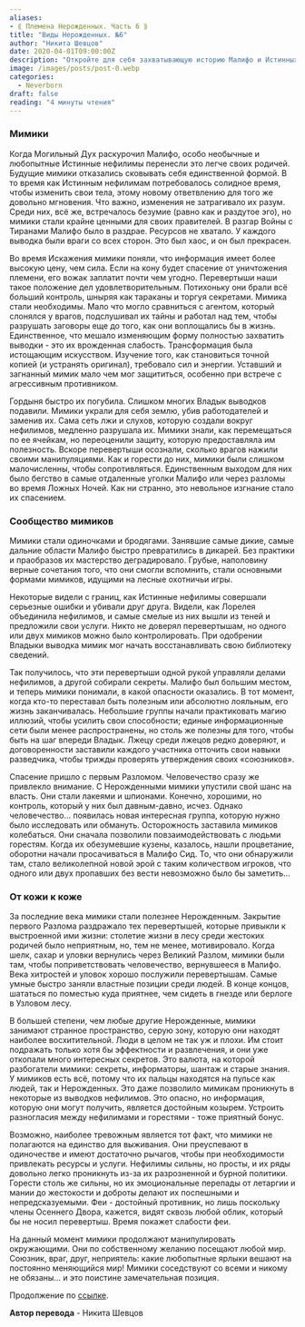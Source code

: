 ```yaml
---
aliases: 
- ⟪ Племена Нерожденных. Часть 6 ⟫
title: "Виды Нерожденных. №6"
author: "Никита Шевцов"
date: 2020-04-01T09:00:00Z
description: "Откройте для себя захватывающую историю Малифо и Истинных Нерожденных, которые смогли приспособиться к разрушениям, вызванным Могильным Духом. Исследуйте хаос и важность мимиков-оборотней, которые высоко ценились за свои шпионские навыки во время Войны с тиранами. Узнайте об их врожденной слабости и истощении, которое приходит с их трансформацией."
image: /images/posts/post-0.webp
categories:
  - Neverborn
draft: false
reading: "4 минуты чтения"
---
```


### Мимики

Когда Могильный Дух раскурочил Малифо, особо необычные и любопытные Истинные нефилимы перенесли это легче своих родичей. Будущие мимики отказались сковывать себя единственной формой. В то время как Истинным нефилимам потребовалось солидное время, чтобы изменить свои тела, этому новому ответвлению для того же довольно мгновения. Что важно, изменения не затрагивало их разум. Среди них, всё же, встречалось безумие (равно как и раздутое эго), но мимики стали крайне ценными для своих правителей. В разгар Войны с Тиранами Малифо было в раздрае. Ресурсов не хватало. У каждого выводка были враги со всех сторон. Это был хаос, и он был прекрасен.

Во время Искажения мимики поняли, что информация имеет более высокую цену, чем сила. Если на кону будет спасение от уничтожения племени, его вожак заплатит почти чем угодно. Перевертыши наши такое положение дел удовлетворительным. Потихоньку они брали всё больший контроль, шныряя как тараканы и торгуя секретами. Мимика стали необходимы. Мало что могло сравниться с агентом, который слонялся у врагов, подслушивал их тайны и работал над тем, чтобы разрушать заговоры еще до того, как они воплощались бы в жизнь. Единственное, что мешало изменяющим форму полностью захватить выводки - это их врожденная слабость. Трансформация была истощающим искусством. Изучение того, как становиться точной копией (и устранять оригинал), требовало сил и энергии. Уставший и загнанный мимик мало чем мог защититься, особенно при встрече с агрессивным противником.

Гордыня быстро их погубила. Слишком многих Владык выводков подавили. Мимики украли для себя землю, убив работодателей и заменив их. Сама сеть лжи и слухов, которую создали вокруг нефилимов, медленно разрушала их. Мимики знали, как перемещаться по ее ячейкам, но переоценили защиту, которую предоставляла им полезность. Вскоре перевертыши осознали, сколько врагов нажили своими манипуляциями. Как и горести до них, мимики были слишком малочисленны, чтобы сопротивляться. Единственным выходом для них было бегство в самые отдаленные уголки Малифо или через разломы во время Ложных Ночей. Как ни странно, это невольное изгнание стало их спасением.

### Сообщество мимиков

Мимики стали одиночками и бродягами. Занявшие самые дикие, самые дальние области Малифо быстро превратились в дикарей. Без практики и праобразов их мастерство деградировало. Грубые, наполовину верные сочетания того, что они смогли вспомнить, стали основными формами мимиков, идущими на лесные охотничьи игры.

Некоторые видели с границ, как Истинные нефилимы совершали серьезные ошибки и убивали друг друга. Видели, как Лорелея объединила нефилимов, и самые смелые из них вышли из теней и предложили свои услуги. Никто не доверял перевертышам, но одного или двух мимиков можно было контролировать. При одобрении Владыки выводка мимик мог начать восстанавливать свою библиотеку сведений.

Так получилось, что эти перевертыши одной рукой управляли делами нефилимов, а другой собирали секреты. Малифо был большим местом, и теперь мимики понимали, в какой опасности оказались. В тот момент, когда кто-то переставал быть полезным или абсолютно лояльным, его жизнь заканчивалась. Небольшие группы начали практиковать магию иллюзий, чтобы усилить свои способности; единые информационные сети были менее распространены, но столь же полезны для того, чтобы быть на шаг впереди Владык. Лжецу среди лжецов редко доверяют, и договоренности заставили каждого участника отточить свои навыки разведчика, чтобы трижды проверять утверждения своих «союзников».

Спасение пришло с первым Разломом. Человечество сразу же привлекло внимание. С Нерожденными мимики упустили свой шанс на власть. Они стали лакеями и шпионами. Конечно, хорошими, но контроль, который у них был давным-давно, исчез. Однако человечество… появилась новая интересная группа, которую нужно было исследовать или обмануть. Осторожность заставила мимиков колебаться. Они сначала позволили повзаимодействовать с людьми горестям. Когда их обезумевшие кузены, казалось, нашли процветание, оборотни начали просачиваться в Малифо Сид. То, что они обнаружили там, стало великолепной новой эрой с таким количеством игроков, что одного или двух пропавших без вести невозможно было бы заметить...

### От кожи к коже

За последние века мимики стали полезнее Нерожденным. Закрытие первого Разлома раздражало тех перевертышей, которые привыкли к выстроенной ими жизни: столетие жизни в лесу среди жестоких родичей было неприятным, но, тем не менее, мотивировало. Когда шелк, сахар и уловки вернулись через Великий Разлом, мимики были там, чтобы поприветствовать человечество, вернувшееся в Малифо. Века хитростей и уловок хорошо послужили перевертышам. Самые умные быстро заняли властные позиции среди людей. В конце концов, шататься по поместью куда приятнее, чем сидеть в гнезде или берлоге в Узловом лесу.

В большей степени, чем любые другие Нерожденные, мимики занимают странное пространство, серую зону, которую они находят наиболее восхитительной. Люди в целом не так уж и плохи. Им стоит подражать только хотя бы эффектности и развлечения, и они уже откопали много интересных секретов. Это валюта, на которой разбогатели мимики: секреты, информаторы, шантаж и старые знания. У мимиков есть всё, потому что их пальцы находятся на пульсе как людей, так и Нерожденных. Это даже позволило мимикам проникнуть в некоторые из выводков нефилимов. Это опасно, но информация, которую они могут получить, является достойным козырем. Устроить разногласия между нефилимами и горестями - тоже приятный бонус.

Возможно, наиболее тревожным является тот факт, что мимики не полагаются на единство для выживания. Они преуспевают в одиночестве и имеют достаточно рычагов, чтобы при необходимости привлекать ресурсы и услуги. Нефилимы сильны, но просты, и их ряды довольно легко проникнуть из-за их разрозненной и бурной политики. Горести столь же сильны, но их эмоциональные перепады от летаргии и мании до жестокости и доброты делают их поспешными и непредсказуемыми. Феи - достойный противник, но лишь поскольку члены Осеннего Двора, кажется, видят сквозь любой облик, который бы не носил перевертыш. Время покажет слабости феи.

На данный момент мимики продолжают манипулировать окружающими. Они по собственному желанию посещают любой мир. Союзник, враг, друг, неприятель: какие любопытные ярлыки вешают на постоянно меняющийся мир! Мимики соседствуют со всеми и никому не обязаны... и это поистине замечательная позиция.


Продолжение по [ссылке](http://malifaux.vercel.app/posts/post-117).


**Автор перевода** - Никита Шевцов

